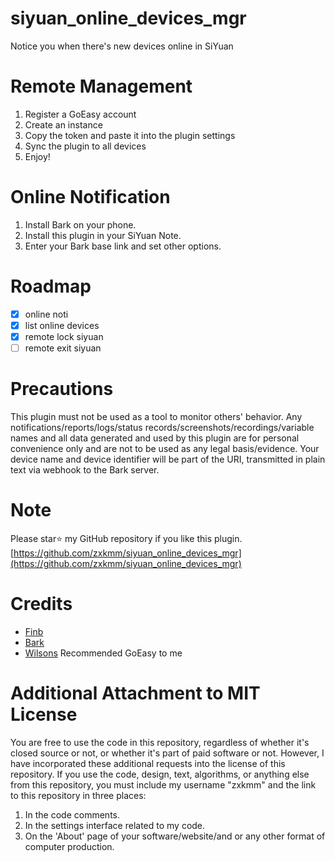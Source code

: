 # siyuan_online_devices_mgr
Notice you when there's new devices online in SiYuan

# Remote Management
1. Register a GoEasy account
2. Create an instance
3. Copy the token and paste it into the plugin settings
4. Sync the plugin to all devices
5. Enjoy!

# Online Notification
1. Install Bark on your phone.
2. Install this plugin in your SiYuan Note.
3. Enter your Bark base link and set other options.


# Roadmap
* [x] online noti
* [x] list online devices
* [x] remote lock siyuan
* [ ] remote exit siyuan

# Precautions
This plugin must not be used as a tool to monitor others' behavior.
Any notifications/reports/logs/status records/screenshots/recordings/variable names and all data generated and used by this plugin are for personal convenience only and are not to be used as any legal basis/evidence.
Your device name and device identifier will be part of the URI, transmitted in plain text via webhook to the Bark server.


# Note
Please star⭐ my GitHub repository if you like this plugin. [https://github.com/zxkmm/siyuan_online_devices_mgr](https://github.com/zxkmm/siyuan_online_devices_mgr)

# Credits
- [Finb](https://github.com/Finb)
- [Bark](https://github.com/Finb/Bark)
- [Wilsons](https://ld246.com/member/wilsons) Recommended GoEasy to me


# Additional Attachment to MIT License

You are free to use the code in this repository, regardless of whether it's closed source or not, or whether it's part of paid software or not. However, I have incorporated these additional requests into the license of this repository. If you use the code, design, text, algorithms, or anything else from this repository, you must include my username "zxkmm" and the link to this repository in three places:

1. In the code comments.
2. In the settings interface related to my code.
3. On the 'About' page of your software/website/and or any other format of computer production.

